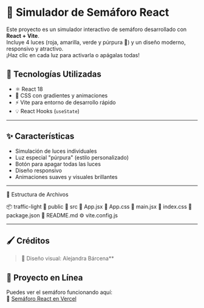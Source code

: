 # 🚦 Simulador de Semáforo React

Este proyecto es un simulador interactivo de semáforo desarrollado con **React + Vite**.  
Incluye 4 luces (roja, amarilla, verde y púrpura 💜) y un diseño moderno, responsivo y atractivo.  
¡Haz clic en cada luz para activarla o apágalas todas!

## 🧠 Tecnologías Utilizadas

- ⚛️ React 18
- 🎨 CSS con gradientes y animaciones
- ⚡ Vite para entorno de desarrollo rápido
- 💡 React Hooks (`useState`)

---

## ✨ Características

- Simulación de luces individuales
- Luz especial "púrpura" (estilo personalizado)
- Botón para apagar todas las luces
- Diseño responsivo
- Animaciones suaves y visuales brillantes

---

📁 Estructura de Archivos

📦 traffic-light
📂 public
📂 src
🧠 App.jsx
🎨 App.css
🔌 main.jsx
💅 index.css
📄 package.json
📄 README.md
⚙️ vite.config.js





---

## 🖌 Créditos

> 🎨 Diseño visual: Alejandra Bárcena**  

## 🚀 Proyecto en Línea

Puedes ver el semáforo funcionando aquí:  
🔗 [Semáforo React en Vercel](https://traffic-light-ivory-five.vercel.app/)
